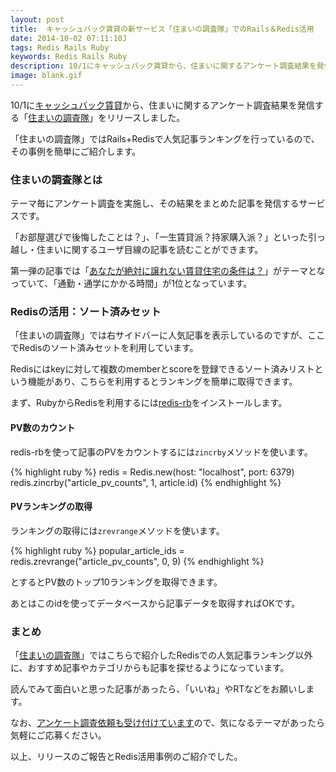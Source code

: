 ```yaml
---
layout: post
title:  キャッシュバック賃貸の新サービス「住まいの調査隊」でのRails＆Redis活用
date: 2014-10-02 07:11:10J
tags: Redis Rails Ruby
keywords: Redis Rails Ruby
description: 10/1にキャッシュバック賃貸から、住まいに関するアンケート調査結果を発信する「住まいの調査隊」をリリースしました。「住まいの調査隊」ではRails+Redisで人気記事ランキングを行っているので、その事例を簡単にご紹介します。
image: blank.gif
---
```


10/1に[キャッシュバック賃貸](http://cbchintai.com/)から、住まいに関するアンケート調査結果を発信する「[住まいの調査隊](http://cbchintai.com/research/)」をリリースしました。

「住まいの調査隊」ではRails+Redisで人気記事ランキングを行っているので、その事例を簡単にご紹介します。

### 住まいの調査隊とは

テーマ毎にアンケート調査を実施し、その結果をまとめた記事を発信するサービスです。

「お部屋選びで後悔したことは？」、「一生賃貸派？持家購入派？」といった引っ越し・住まいに関するユーザ目線の記事を読むことができます。

第一弾の記事では「[あなたが絶対に譲れない賃貸住宅の条件は？](http://cbchintai.com/research/reports/2/)」がテーマとなっていて、「通勤・通学にかかる時間」が1位となっています。

### Redisの活用：ソート済みセット

「住まいの調査隊」では右サイドバーに人気記事を表示しているのですが、ここでRedisのソート済みセットを利用しています。

Redisにはkeyに対して複数のmemberとscoreを登録できるソート済みリストという機能があり、こちらを利用するとランキングを簡単に取得できます。

まず、RubyからRedisを利用するには[redis-rb](https://github.com/redis/redis-rb)をインストールします。

#### PV数のカウント

redis-rbを使って記事のPVをカウントするには`zincrby`メソッドを使います。

{% highlight ruby %}
redis = Redis.new(host: "localhost", port: 6379)
redis.zincrby("article_pv_counts", 1, article.id)
{% endhighlight %}

#### PVランキングの取得

ランキングの取得には`zrevrange`メソッドを使います。

{% highlight ruby %}
popular_article_ids = redis.zrevrange("article_pv_counts", 0, 9)
{% endhighlight %}

とするとPV数のトップ10ランキングを取得できます。

あとはこのidを使ってデータベースから記事データを取得すればOKです。

### まとめ

「[住まいの調査隊](http://cbchintai.com/research/)」ではこちらで紹介したRedisでの人気記事ランキング以外に、おすすめ記事やカテゴリからも記事を探せるようになっています。

読んでみて面白いと思った記事があったら、「いいね」やRTなどをお願いします。

なお、[アンケート調査依頼も受け付けています](http://cbchintai.com/research/requests/new/)ので、気になるテーマがあったら気軽にご応募ください。

以上、リリースのご報告とRedis活用事例のご紹介でした。

